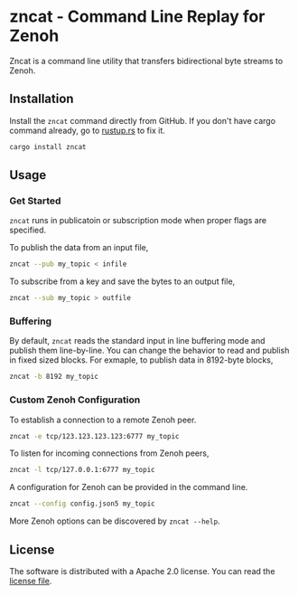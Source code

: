 # zncat - Command Line Replay for Zenoh

Zncat is a command line utility that transfers bidirectional byte
streams to Zenoh.

## Installation

Install the `zncat` command directly from GitHub. If you don't have
cargo command already, go to [rustup.rs](https://rustup.rs) to fix it.

```sh
cargo install zncat
```

## Usage

### Get Started

`zncat` runs in publicatoin or subscription mode when proper flags are
specified.

To publish the data from an input file,

```sh
zncat --pub my_topic < infile
```

To subscribe from a key and save the bytes to an output file,

```sh
zncat --sub my_topic > outfile
```

### Buffering

By default, `zncat` reads the standard input in line buffering mode
and publish them line-by-line. You can change the behavior to read and
publish in fixed sized blocks. For exmaple, to publish data in
8192-byte blocks,

```sh
zncat -b 8192 my_topic
```


### Custom Zenoh Configuration

To establish a connection to a remote Zenoh peer.

```sh
zncat -e tcp/123.123.123.123:6777 my_topic
```

To listen for incoming connections from Zenoh peers,

```sh
zncat -l tcp/127.0.0.1:6777 my_topic
```

A configuration for Zenoh can be provided in the command line.

```sh
zncat --config config.json5 my_topic
```

More Zenoh options can be discovered by `zncat --help`.

## License

The software is distributed with a Apache 2.0 license. You can read
the [license file](LICENSE.txt).
